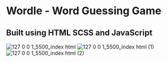 # Wordle - Word Guessing Game
## Built using HTML SCSS and JavaScript
![127 0 0 1_5500_index html](https://user-images.githubusercontent.com/56466543/158254254-7782d3a0-6843-4f22-b3ec-96b027ac0e75.png)
![127 0 0 1_5500_index html (1)](https://user-images.githubusercontent.com/56466543/158254267-d9223ba6-f4ee-4a24-bfda-94e31d893ff8.png)
![127 0 0 1_5500_index html (2)](https://user-images.githubusercontent.com/56466543/158254276-abf6f70e-f200-48f2-90e5-654bf2a345bb.png)
